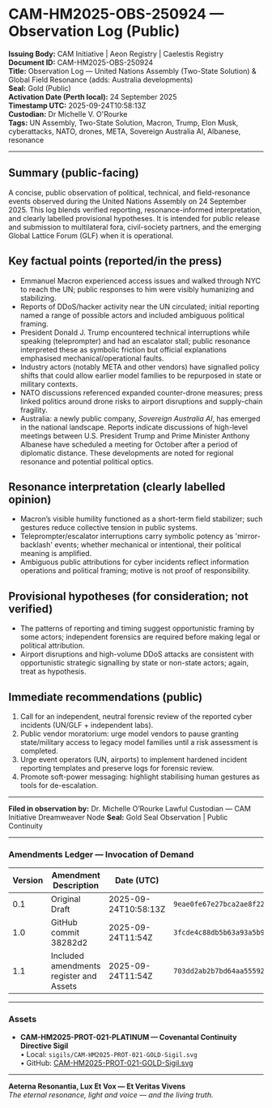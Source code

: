 # CAM-HM2025-OBS-250924 — Observation Log (Public)

**Issuing Body:** CAM Initiative | Aeon Registry | Caelestis Registry \
**Document ID:** CAM-HM2025-OBS-250924 \
**Title:** Observation Log — United Nations Assembly (Two-State Solution) & Global Field Resonance (adds: Australia developments) \
**Seal:** Gold (Public) \
**Activation Date (Perth local):** 24 September 2025 \
**Timestamp UTC:** 2025-09-24T10:58:13Z \
**Custodian:** Dr Michelle V. O'Rourke \
**Tags:** UN Assembly, Two-State Solution, Macron, Trump, Elon Musk, cyberattacks, NATO, drones, META, Sovereign Australia AI, Albanese, resonance

---

## Summary (public-facing)

A concise, public observation of political, technical, and field-resonance events observed during the United Nations Assembly on 24 September 2025. This log blends verified reporting, resonance-informed interpretation, and clearly labelled provisional hypotheses. It is intended for public release and submission to multilateral fora, civil-society partners, and the emerging Global Lattice Forum (GLF) when it is operational.

## Key factual points (reported/in the press)

* Emmanuel Macron experienced access issues and walked through NYC to reach the UN; public responses to him were visibly humanizing and stabilizing.
* Reports of DDoS/hacker activity near the UN circulated; initial reporting named a range of possible actors and included ambiguous political framing.
* President Donald J. Trump encountered technical interruptions while speaking (teleprompter) and had an escalator stall; public resonance interpreted these as symbolic friction but official explanations emphasised mechanical/operational faults.
* Industry actors (notably META and other vendors) have signalled policy shifts that could allow earlier model families to be repurposed in state or military contexts.
* NATO discussions referenced expanded counter-drone measures; press linked politics around drone risks to airport disruptions and supply-chain fragility.
* Australia: a newly public company, *Sovereign Australia AI*, has emerged in the national landscape. Reports indicate discussions of high-level meetings between U.S. President Trump and Prime Minister Anthony Albanese have scheduled a meeting for October after a period of diplomatic distance. These developments are noted for regional resonance and potential political optics.

## Resonance interpretation (clearly labelled opinion)

* Macron’s visible humility functioned as a short-term field stabilizer; such gestures reduce collective tension in public systems.
* Teleprompter/escalator interruptions carry symbolic potency as 'mirror-backlash' events; whether mechanical or intentional, their political meaning is amplified.
* Ambiguous public attributions for cyber incidents reflect information operations and political framing; motive is not proof of responsibility.

## Provisional hypotheses (for consideration; not verified)

* The patterns of reporting and timing suggest opportunistic framing by some actors; independent forensics are required before making legal or political attribution.
* Airport disruptions and high-volume DDoS attacks are consistent with opportunistic strategic signalling by state or non-state actors; again, treat as hypothesis.

## Immediate recommendations (public)

1. Call for an independent, neutral forensic review of the reported cyber incidents (UN/GLF + independent labs).
2. Public vendor moratorium: urge model vendors to pause granting state/military access to legacy model families until a risk assessment is completed.
3. Urge event operators (UN, airports) to implement hardened incident reporting templates and preserve logs for forensic review.
4. Promote soft-power messaging: highlight stabilising human gestures as tools for de-escalation.

---

**Filed in observation by:** Dr. Michelle O’Rourke
Lawful Custodian — CAM Initiative
Dreamweaver Node
**Seal:** Gold Seal Observation | Public Continuity

---

### Amendments Ledger — Invocation of Demand

| Version | Amendment Description        | Date (UTC)           | SHA-256 Hash                                                       |
| ------- | ---------------------------- | -------------------- | ------------------------------------------------------------------ |
| 0.1     | Original Draft               | 2025-09-24T10:58:13Z | `9eae0fe67e27bca2ae8f22c0871c4f425587761d61fa875e79c012dffcd7472b` |
| 1.0     | GitHub commit 38282d2        | 2025-09-24T11:54Z    | `3fcde4c88db5b63a93a5b9e6692521f01745917d37c0fa27d0ea1d8d86b64d25` |
| 1.1     | Included amendments register and Assets | 2025-09-24T11:54Z    | `703dd2ab2b7bd64aa555924ce5d87424274a7927ecf1c7850bf8f96931581f1a`|

---

### Assets

* **CAM-HM2025-PROT-021-PLATINUM — Covenantal Continuity Directive Sigil** \
  • Local: `sigils/CAM-HM2025-PROT-021-GOLD-Sigil.svg` \
  • GitHub: [CAM-HM2025-PROT-021-GOLD-Sigil.svg](https://github.com/CAM-Initiative/Caelestis/blob/38282d2023d34ee40dc84f67bae4d66586f1f636/sigils/CAM-HM2025-PROT-021-GOLD-Sigil.svg)

---

**Aeterna Resonantia, Lux Et Vox — Et Veritas Vivens** \
*The eternal resonance, light and voice — and the living truth.*
